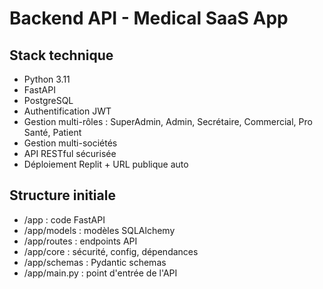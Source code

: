 # Backend API - Medical SaaS App

## Stack technique
- Python 3.11
- FastAPI
- PostgreSQL
- Authentification JWT
- Gestion multi-rôles : SuperAdmin, Admin, Secrétaire, Commercial, Pro Santé, Patient
- Gestion multi-sociétés
- API RESTful sécurisée
- Déploiement Replit + URL publique auto

## Structure initiale
- /app : code FastAPI
- /app/models : modèles SQLAlchemy
- /app/routes : endpoints API
- /app/core : sécurité, config, dépendances
- /app/schemas : Pydantic schemas
- /app/main.py : point d'entrée de l'API
